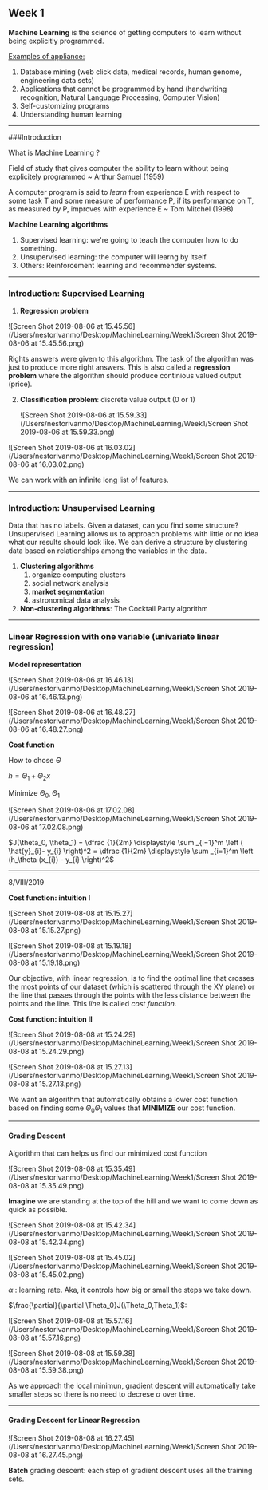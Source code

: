 ## Week 1 

**Machine Learning** is the science of getting computers to learn without being explicitly programmed. 

<u>Examples of appliance:</u>

1. Database mining (web click data, medical records, human genome, engineering data sets)
2. Applications that cannot be programmed by hand (handwriting recognition, Natural Language Processing, Computer Vision)
3. Self-customizing programs 
4. Understanding human learning 

---

###Introduction 

What is Machine Learning ? 

Field of study that gives computer the ability to learn without being explicitely programmed ~ Arthur Samuel (1959) 

A computer program is said to *learn* from experience E with respect to some task T and some measure of performance P, if its performance on T, as measured by P, improves with experience E ~ Tom Mitchel (1998)

**Machine Learning algorithms**

1. Supervised learning: we're going to teach the computer how to do something.	
2. Unsupervised learning: the computer will learng by itself. 
3. Others: Reinforcement learning and recommender systems. 

---

### Introduction: Supervised Learning 

1. **Regression problem**

![Screen Shot 2019-08-06 at 15.45.56](/Users/nestorivanmo/Desktop/MachineLearning/Week1/Screen Shot 2019-08-06 at 15.45.56.png)

Rights answers were given to this algorithm. The task of the algorithm was just to produce more right answers. This is also called a **regression problem** where the algorithm should produce continious valued output (price). 

2. **Classification problem**: discrete value output (0 or 1)

   ![Screen Shot 2019-08-06 at 15.59.33](/Users/nestorivanmo/Desktop/MachineLearning/Week1/Screen Shot 2019-08-06 at 15.59.33.png)

![Screen Shot 2019-08-06 at 16.03.02](/Users/nestorivanmo/Desktop/MachineLearning/Week1/Screen Shot 2019-08-06 at 16.03.02.png) 

We can work with an infinite long list of features. 

---

### Introduction: Unsupervised Learning 

Data that has no labels. Given a dataset, can you find some structure? Unsupervised Learning allows us to approach problems with little or no idea what our results should look like. We can derive a structure by clustering data based on relationships among the variables in the data. 

1. **Clustering algorithms**
   1. organize computing clusters 
   2. social network analysis 
   3. **market segmentation**
   4. astronomical data analysis
2. **Non-clustering algorithms**: The Cocktail Party algorithm 

---

### Linear Regression with one variable (univariate linear regression)

**Model representation**

![Screen Shot 2019-08-06 at 16.46.13](/Users/nestorivanmo/Desktop/MachineLearning/Week1/Screen Shot 2019-08-06 at 16.46.13.png)

![Screen Shot 2019-08-06 at 16.48.27](/Users/nestorivanmo/Desktop/MachineLearning/Week1/Screen Shot 2019-08-06 at 16.48.27.png)

**Cost function**

How to chose $\Theta$ 

$h=\Theta_1 + \Theta_2 x$

Minimize $\Theta_0 , \Theta_1$

![Screen Shot 2019-08-06 at 17.02.08](/Users/nestorivanmo/Desktop/MachineLearning/Week1/Screen Shot 2019-08-06 at 17.02.08.png)

$J(\theta_0, \theta_1) = \dfrac {1}{2m} \displaystyle \sum _{i=1}^m \left ( \hat{y}_{i}- y_{i} \right)^2 = \dfrac {1}{2m} \displaystyle \sum _{i=1}^m \left (h_\theta (x_{i}) - y_{i} \right)^2$

---

8/VIII/2019 

**Cost function: intuition I**

![Screen Shot 2019-08-08 at 15.15.27](/Users/nestorivanmo/Desktop/MachineLearning/Week1/Screen Shot 2019-08-08 at 15.15.27.png)

![Screen Shot 2019-08-08 at 15.19.18](/Users/nestorivanmo/Desktop/MachineLearning/Week1/Screen Shot 2019-08-08 at 15.19.18.png)

Our objective, with linear regression, is to find the optimal line that crosses the most points of our dataset (which is scattered through the XY plane) or the line that passes through the points with the less distance between the points and the line. This *line* is called *cost function*. 

**Cost function: intuition II**

![Screen Shot 2019-08-08 at 15.24.29](/Users/nestorivanmo/Desktop/MachineLearning/Week1/Screen Shot 2019-08-08 at 15.24.29.png)



![Screen Shot 2019-08-08 at 15.27.13](/Users/nestorivanmo/Desktop/MachineLearning/Week1/Screen Shot 2019-08-08 at 15.27.13.png)

We want an algorithm that automatically obtains a lower cost function based on finding some $\Theta_0 \Theta_1$ values that **MINIMIZE** our cost function. 

---

#### Grading Descent 

Algorithm that can helps us find our minimized cost function

![Screen Shot 2019-08-08 at 15.35.49](/Users/nestorivanmo/Desktop/MachineLearning/Week1/Screen Shot 2019-08-08 at 15.35.49.png)

**Imagine** we are standing at the top of the hill and we want to come down as quick as possible. 

![Screen Shot 2019-08-08 at 15.42.34](/Users/nestorivanmo/Desktop/MachineLearning/Week1/Screen Shot 2019-08-08 at 15.42.34.png)

![Screen Shot 2019-08-08 at 15.45.02](/Users/nestorivanmo/Desktop/MachineLearning/Week1/Screen Shot 2019-08-08 at 15.45.02.png)

$\alpha$ : learning rate. Aka, it controls how big or small the steps we take down. 

$\frac{\partial}{\partial \Theta_0}J(\Theta_0,Theta_1)$: 

![Screen Shot 2019-08-08 at 15.57.16](/Users/nestorivanmo/Desktop/MachineLearning/Week1/Screen Shot 2019-08-08 at 15.57.16.png)

![Screen Shot 2019-08-08 at 15.59.38](/Users/nestorivanmo/Desktop/MachineLearning/Week1/Screen Shot 2019-08-08 at 15.59.38.png)

As we approach the local minimun, gradient descent will automatically take smaller steps so there is no need to decrese $\alpha$ over time. 

---

#### Grading Descent for Linear Regression 

![Screen Shot 2019-08-08 at 16.27.45](/Users/nestorivanmo/Desktop/MachineLearning/Week1/Screen Shot 2019-08-08 at 16.27.45.png)

**Batch** grading descent: each step of gradient descent uses all the training sets. 









